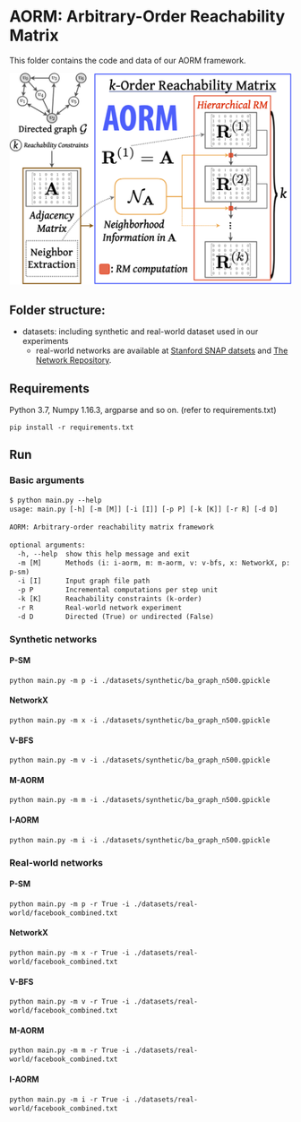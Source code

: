 # AORM: Arbitrary-Order Reachability Matrix

This folder contains the code and data of our AORM framework.

![](./images/aorm-architecture.png)

## Folder structure:

* datasets: including synthetic and real-world dataset used in our experiments
	* real-world networks are available at [Stanford SNAP datsets](http://snap.stanford.edu/data/index.html) and [The Network Repository](http://networkrepository.com/).

## Requirements

Python 3.7, Numpy 1.16.3, argparse and so on. (refer to requirements.txt)

```
pip install -r requirements.txt
```

## Run

### Basic arguments
```
$ python main.py --help
usage: main.py [-h] [-m [M]] [-i [I]] [-p P] [-k [K]] [-r R] [-d D]

AORM: Arbitrary-order reachability matrix framework

optional arguments:
  -h, --help  show this help message and exit
  -m [M]      Methods (i: i-aorm, m: m-aorm, v: v-bfs, x: NetworkX, p: p-sm)
  -i [I]      Input graph file path
  -p P        Incremental computations per step unit
  -k [K]      Reachability constraints (k-order)
  -r R        Real-world network experiment
  -d D        Directed (True) or undirected (False)
```

### Synthetic networks
#### P-SM
```
python main.py -m p -i ./datasets/synthetic/ba_graph_n500.gpickle
```
#### NetworkX
```
python main.py -m x -i ./datasets/synthetic/ba_graph_n500.gpickle
```
#### V-BFS
```
python main.py -m v -i ./datasets/synthetic/ba_graph_n500.gpickle
```
#### M-AORM
```
python main.py -m m -i ./datasets/synthetic/ba_graph_n500.gpickle
```
#### I-AORM
```
python main.py -m i -i ./datasets/synthetic/ba_graph_n500.gpickle
```

### Real-world networks

#### P-SM
```
python main.py -m p -r True -i ./datasets/real-world/facebook_combined.txt
```
#### NetworkX
```
python main.py -m x -r True -i ./datasets/real-world/facebook_combined.txt
```
#### V-BFS
```
python main.py -m v -r True -i ./datasets/real-world/facebook_combined.txt
```
#### M-AORM
```
python main.py -m m -r True -i ./datasets/real-world/facebook_combined.txt
```
#### I-AORM
```
python main.py -m i -r True -i ./datasets/real-world/facebook_combined.txt
```
